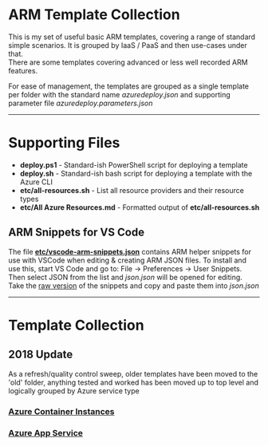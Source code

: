 # ARM Template Collection

This is my set of useful basic ARM templates, covering a range of standard simple scenarios. It is grouped by IaaS / PaaS and then use-cases under that.  
There are some templates covering advanced or less well recorded ARM features.

For ease of management, the templates are grouped as a single template per folder with the standard name *azuredeploy.json* and supporting parameter file *azuredeploy.parameters.json*

---

# Supporting Files
- **deploy.ps1** - Standard-ish PowerShell script for deploying a template
- **deploy.sh**  - Standard-ish bash script for deploying a template with the Azure CLI
- **etc/all-resources.sh** - List all resource providers and their resource types
- **etc/All Azure Resources.md** - Formatted output of **etc/all-resources.sh**

## ARM Snippets for VS Code
The file [**etc/vscode-arm-snippets.json**](etc/vscode-arm-snippets.json) contains ARM helper snippets for use with VSCode when editing & creating ARM JSON files. To install and use this, start VS Code and go to: File -> Preferences -> User Snippets. Then select JSON from the list and *json.json* will be opened for editing. Take the [raw version](https://raw.githubusercontent.com/benc-uk/azure-arm/master/etc/vscode-arm-snippets.json) of the snippets and copy and paste them into *json.json*

---

# Template Collection

## 2018 Update
As a refresh/quality control sweep, older templates have been moved to the 'old' folder, anything tested and worked has been moved up to top level and logically grouped by Azure service type

### [Azure Container Instances](container-instances/)

### [Azure App Service](app-service/)

